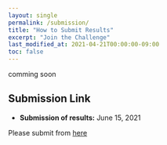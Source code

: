 ```yaml
---
layout: single
permalink: /submission/
title: "How to Submit Results"
excerpt: "Join the Challenge"
last_modified_at: 2021-04-21T00:00:00-09:00
toc: false
---
```


<!-- Participants are required to submit a csv file with three columns:
user_id; timestamp; activity_id

Each row represents a sample collected in a specific timestamp. -->


comming soon

## Submission Link
- __Submission of results:__ June 15, 2021

Please submit from [here](https://forms.gle/jsfd5ULZ7ruKsqfN7)
